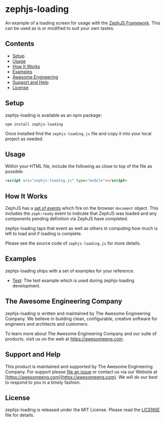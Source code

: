 # zephjs-loading

An example of a loading screen for usage with the [ZephJS Framework](https://github.com/awesomeeng/zephjs).  This can be used as is or modified to suit your own tastes.

## Contents
 - [Setup](#setup)
 - [Usage](#usage)
 - [How It Works](#how-it-works)
 - [Examples](#examples)
 - [Awesome Engineering](#the-awesome-engineering-company)
 - [Support and Help](#support-and-help)
 - [License](#license)

## Setup

zephjs-loading is available as an npm package:

```shell
npm install zephjs-loading
```

Once installed find the `zephjs-loading.js` file and copy it into your local project as needed.

## Usage

Within your HTML file, include the following as close to top of the file as possible:

```html
<script src="zephjs-loading.js" type="module"></script>
```

## How It Works

ZephJS has a [set of events](https://github.com/awesomeeng/zephjs/blob/master/docs/ComponentConcepts.md#zephjs-events) which fire on the browser `document` object. This includes the `zeph:ready` event to indicate that ZephJS was loaded and any components pending definition via ZephJS have completed.

zephjs-loading taps that event as well as others in computing how much is left to load and if loading is complete.

Please see the source code of `zephjs-loading.js` for more details.

## Examples

zephjs-loading ships with a set of examples for your reference.

 - [Test](./test/index.html): The test example which is used during zephjs-loading development.

## The Awesome Engineering Company

zephjs-loading is written and maintained by The Awesome Engineering Company. We believe in building clean, configurable, creative software for engineers and architects and customers.

To learn more about The Awesome Engineering Company and our suite of products, visit us on the web at https://awesomeeng.com.

## Support and Help

This product is maintained and supported by The Awesome Engineering Company.  For support please [file an issue](./issues) or contact us via our Webiste at [https://awesomeeng.com](https://awesomeeng.com).  We will do our best to respond to you in a timely fashion.

## License

zephjs-loading is released under the MIT License. Please read the  [LICENSE](./LICENSE) file for details.
